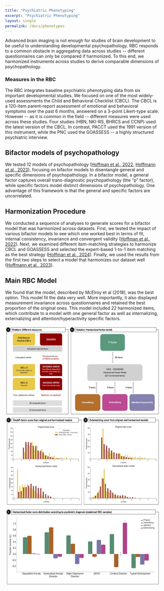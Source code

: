 ```yaml
---
title: "Psychiatric Phenotyping"
excerpt: "Psychiatric Phenotyping"
layout: single
permalink: /docs/phenotypes
---
```


Advanced brain imaging is not enough for studies of brain development to be useful to understanding developmental psychopathology.  RBC responds to a common obstacle in aggregating data across studies -- different questionnaires can only be compared if harmonized.  To this end, we harmonized instruments across studies to derive comparable dimensions of psychopathology.


### Measures in the RBC
The RBC integrates baseline psychiatric phenotyping data from six important developmental studies. We focused on one of the most widely-used assessments the Child and Behavioral Checklist (CBCL).  The CBCL is a 120-item parent-report assessment of emotional and behavioral symptoms over the past 6 months, answered on a 3-point Likert-type scale.  However -- as it is common in the field -- different measures were used across these studies. Four studies (HBN, NKI-RS, BHRCS and CCNP) used the latest version of the CBCL. In contrast, PACCT used the 1991 version of this instrument, while the PNC used the GOASSESS -- a highly structured psychiatric interview.

## Bifactor models of psychopathology
We tested 12 models of psychopathology ([Hoffman et al., 2022](https://psycnet.apa.org/doiLanding?doi=10.1037%2Fabn0000749), [Hoffmann et al., 2023](https://www.ncbi.nlm.nih.gov/pmc/articles/PMC10485343/)), focusing on bifactor models to disentangle general and specific dimensions of psychopathology. In a bifactor model, a general factor captures overall trans-diagnostic psychopathology (the “p” factor), while specific factors model distinct dimensions of psychopathology. One advantage of this framework is that the general and specific factors are uncorrelated.

## Harmonization Procedure
We conducted a sequence of analyses to generate scores for a bifactor model that was harmonized across datasets. First, we tested the impact of various bifactor models to see which one worked best in terms of fit, internal consistency, invariance and convergent validity ([Hoffman et al., 2022](https://psycnet.apa.org/doiLanding?doi=10.1037%2Fabn0000749)). Next, we examined different item-matching strategies to harmonize CBCL and GOASSESS and selected the expert-based 1-to-1 item matching as the best strategy ([Hoffman et al., 2024](https://pubmed.ncbi.nlm.nih.gov/37042304/)). Finally, we used the results from the first two steps to select a model that harmonizes our dataset well ([Hoffmann et al., 2023](https://www.ncbi.nlm.nih.gov/pmc/articles/PMC10485343/)).

## Main RBC Model
We found that the model, described by McElroy et al (2018), was the best option. This model fit the data very well. More importantly, it also displayed measurement invariance across questionnaires and retained the best proportion of the original ones. This model included 22 harmonized items, which contribute to a model with one general factor as well as internalizing, externalizing and attention/hyperactivity specific factors.



<div style="text-align: center;">
     <img src="/assets/images/misc/Figure_Harmonization_v1.png" width="850" height="850" />
</div>
